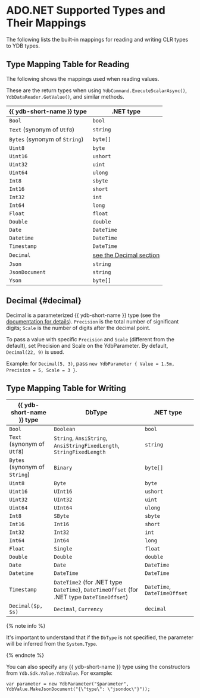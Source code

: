 # ADO.NET Supported Types and Their Mappings

The following lists the built-in mappings for reading and writing CLR types to YDB types.

## Type Mapping Table for Reading

The following shows the mappings used when reading values.

These are the return types when using `YdbCommand.ExecuteScalarAsync()`, `YdbDataReader.GetValue()`, and similar methods.

| {{ ydb-short-name }} type     | .NET type                           |
|-------------------------------|-------------------------------------|
| `Bool`                        | `bool`                              |
| `Text` (synonym of `Utf8`)    | `string`                            |
| `Bytes` (synonym of `String`) | `byte[]`                            |
| `Uint8`                       | `byte`                              |
| `Uint16`                      | `ushort`                            |
| `Uint32`                      | `uint`                              |
| `Uint64`                      | `ulong`                             |
| `Int8`                        | `sbyte`                             |
| `Int16`                       | `short`                             |
| `Int32`                       | `int`                               |
| `Int64`                       | `long`                              |
| `Float`                       | `float`                             |
| `Double`                      | `double`                            |
| `Date`                        | `DateTime`                          |
| `Datetime`                    | `DateTime`                          |
| `Timestamp`                   | `DateTime`                          |
| `Decimal`                     | [see the Decimal section](#decimal) |
| `Json`                        | `string`                            |
| `JsonDocument`                | `string`                            |
| `Yson`                        | `byte[]`                            |

## Decimal {#decimal}

Decimal is a parameterized {{ ydb-short-name }} type (see the [documentation for details](../../../yql/reference/types/primitive.md#numeric)). `Precision` is the total number of significant digits; `Scale` is the number of digits after the decimal point.

To pass a value with specific `Precision` and `Scale` (different from the default), set Precision and Scale on the YdbParameter. By default, `Decimal(22, 9)` is used.

Example: for `Decimal(5, 3)`, pass `new YdbParameter { Value = 1.5m, Precision = 5, Scale = 3 }`.

## Type Mapping Table for Writing

| {{ ydb-short-name }} type     | DbType                                                                                    | .NET type                    |
|-------------------------------|-------------------------------------------------------------------------------------------|------------------------------|
| `Bool`                        | `Boolean`                                                                                 | `bool`                       |
| `Text` (synonym of `Utf8`)    | `String`, `AnsiString`, `AnsiStringFixedLength`, `StringFixedLength`                      | `string`                     |
| `Bytes` (synonym of `String`) | `Binary`                                                                                  | `byte[]`                     |
| `Uint8`                       | `Byte`                                                                                    | `byte`                       |
| `Uint16`                      | `UInt16`                                                                                  | `ushort`                     |
| `Uint32`                      | `UInt32`                                                                                  | `uint`                       |
| `Uint64`                      | `UInt64`                                                                                  | `ulong`                      |
| `Int8`                        | `SByte`                                                                                   | `sbyte`                      |
| `Int16`                       | `Int16`                                                                                   | `short`                      |
| `Int32`                       | `Int32`                                                                                   | `int`                        |
| `Int64`                       | `Int64`                                                                                   | `long`                       |
| `Float`                       | `Single`                                                                                  | `float`                      |
| `Double`                      | `Double`                                                                                  | `double`                     |
| `Date`                        | `Date`                                                                                    | `DateTime`                   |
| `Datetime`                    | `DateTime`                                                                                | `DateTime`                   |
| `Timestamp`                   | `DateTime2` (for .NET type `DateTime`), `DateTimeOffset` (for .NET type `DateTimeOffset`) | `DateTime`, `DateTimeOffset` |
| `Decimal($p, $s)`             | `Decimal`, `Currency`                                                                     | `decimal`                    |

{% note info %}

It's important to understand that if the `DbType` is not specified, the parameter will be inferred from the `System.Type`.

{% endnote %}

You can also specify any {{ ydb-short-name }} type using the constructors from `Ydb.Sdk.Value.YdbValue`. For example:

```с#
var parameter = new YdbParameter("$parameter", YdbValue.MakeJsonDocument("{\"type\": \"jsondoc\"}")); 
```
